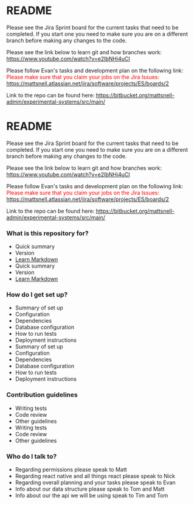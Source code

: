 # README

Please see the Jira Sprint board for the current tasks that need to be completed. If you start one you need to make sure you are on a different branch before making any changes
to the code.

Please see the link below to learn git and how branches work:
https://www.youtube.com/watch?v=e2IbNHi4uCI

Please follow Evan's tasks and development plan on the following link:
<span style="color:red">
Please make sure that you claim your jobs on the Jira Issues:
https://mattsnell.atlassian.net/jira/software/projects/ES/boards/2
</span>

Link to the repo can be found here:
https://bitbucket.org/mattsnell-admin/experimental-systems/src/main/
# README

Please see the Jira Sprint board for the current tasks that need to be completed. If you start one you need to make sure you are on a different branch before making any changes
to the code.

Please see the link below to learn git and how branches work:
https://www.youtube.com/watch?v=e2IbNHi4uCI

Please follow Evan's tasks and development plan on the following link:
<span style="color:red">
Please make sure that you claim your jobs on the Jira Issues:
https://mattsnell.atlassian.net/jira/software/projects/ES/boards/2
</span>

Link to the repo can be found here:
https://bitbucket.org/mattsnell-admin/experimental-systems/src/main/

### What is this repository for?

- Quick summary
- Version
- [Learn Markdown](https://bitbucket.org/tutorials/markdowndemo)
- Quick summary
- Version
- [Learn Markdown](https://bitbucket.org/tutorials/markdowndemo)

### How do I get set up?

- Summary of set up
- Configuration
- Dependencies
- Database configuration
- How to run tests
- Deployment instructions
- Summary of set up
- Configuration
- Dependencies
- Database configuration
- How to run tests
- Deployment instructions

### Contribution guidelines

- Writing tests
- Code review
- Other guidelines
- Writing tests
- Code review
- Other guidelines

### Who do I talk to?

- Regarding permissions please speak to Matt
- Regarding react native and all things react please speak to Nick
- Regarding overall planning and your tasks please speak to Evan
- Info about our data structure please speak to Tom and Matt
- Info about our the api we will be using speak to Tim and Tom
